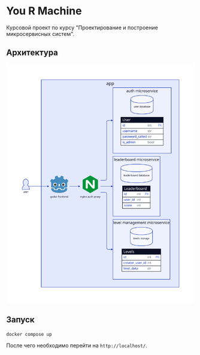 # You R Machine

Курсовой проект по курсу "Проектирование и построение микросервисных систем".

## Архитектура

![](doc/architecture.svg)

## Запуск

```
docker compose up
```

После чего необходимо перейти на `http://localhost/`.